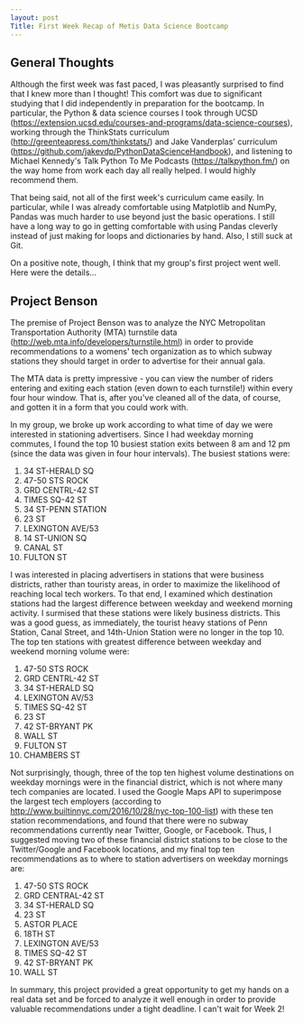 ```yaml
---
layout: post
Title: First Week Recap of Metis Data Science Bootcamp
---
```


## General Thoughts
Although the first week was fast paced, I was pleasantly surprised to find that I knew more than I thought! This comfort was due to significant studying that I did independently in preparation for the bootcamp. In particular, the Python & data science courses I took through UCSD (https://extension.ucsd.edu/courses-and-programs/data-science-courses), working through the ThinkStats curriculum (http://greenteapress.com/thinkstats/) and Jake Vanderplas' curriculum (https://github.com/jakevdp/PythonDataScienceHandbook), and listening to Michael Kennedy's Talk Python To Me Podcasts (https://talkpython.fm/) on the way home from work each day all really helped. I would highly recommend them.

That being said, not all of the first week's curriculum came easily. In particular, while I was already comfortable using Matplotlib and NumPy, Pandas was much harder to use beyond just the basic operations.  I still have a long way to go in getting comfortable with using Pandas cleverly instead of just making for loops and dictionaries by hand. Also, I still suck at Git.

On a positive note, though, I think that my group's first project went well. Here were the details...

## Project Benson

The premise of Project Benson was to analyze the NYC Metropolitan Transportation Authority (MTA) turnstile data (http://web.mta.info/developers/turnstile.html) in order to provide recommendations to a womens' tech organization as to which subway stations they should target in order to advertise for their annual gala.

The MTA data is pretty impressive - you can view the number of riders entering and exiting each station (even down to each turnstile!) within every four hour window. That is, after you've cleaned all of the data, of course, and gotten it in a form that you could work with. 

In my group, we broke up work according to what time of day we were interested in stationing advertisers. Since I had weekday morning commutes, I found the top 10 busiest station exits between 8 am and 12 pm (since the data was given in four hour intervals). The busiest stations were:

1. 34 ST-HERALD SQ
2. 47-50 STS ROCK
3. GRD CENTRL-42 ST
4. TIMES SQ-42 ST
5. 34 ST-PENN STATION
6. 23 ST
7. LEXINGTON AVE/53
8. 14 ST-UNION SQ
9. CANAL ST
10. FULTON ST

I was interested in placing advertisers in stations that were business districts, rather than touristy areas, in order to maximize the likelihood of reaching local tech workers. To that end, I examined which destination stations had the largest difference between weekday and weekend morning activity. I surmised that these stations were likely business districts. This was a good guess, as immediately, the tourist heavy stations of Penn Station, Canal Street, and 14th-Union Station were no longer in the top 10. The top ten stations with greatest difference between weekday and weekend morning volume were:

1. 47-50 STS ROCK
2. GRD CENTRL-42 ST
3. 34 ST-HERALD SQ
4. LEXINGTON AV/53
5. TIMES SQ-42 ST
6. 23 ST
7. 42 ST-BRYANT PK
8. WALL ST
9. FULTON ST
10. CHAMBERS ST

Not surprisingly, though, three of the top ten highest volume destinations on weekday mornings were in the financial district, which is not where many tech companies are located. I used the Google Maps API to superimpose the largest tech employers (according to http://www.builtinnyc.com/2016/10/28/nyc-top-100-list) with these ten station recommendations, and found that there were no subway recommendations currently near Twitter, Google, or Facebook. Thus, I suggested moving two of these financial district stations to be close to the Twitter/Google and Facebook locations, and my final top ten recommendations as to where to station advertisers on weekday mornings are:

1. 47-50 STS ROCK
2. GRD CENTRAL-42 ST
3. 34 ST-HERALD SQ
4. 23 ST
5. ASTOR PLACE
6. 18TH ST
7. LEXINGTON AVE/53
8. TIMES SQ-42 ST
9. 42 ST-BRYANT PK
10. WALL ST
   
In summary, this project provided a great opportunity to get my hands on a real data set and be forced to analyze it well enough in order to provide valuable recommendations under a tight deadline. I can't wait for Week 2!

